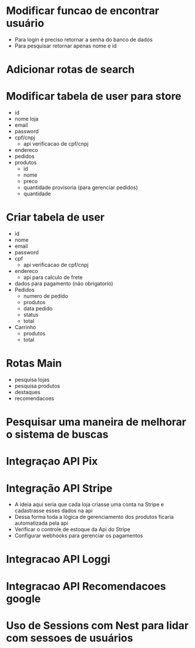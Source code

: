 # Modificar funcao de encontrar usuário
  - Para login é preciso retornar a senha do banco de dados
  - Para pesquisar retornar apenas nome e id

# Adicionar rotas de search

# Modificar tabela de user para store
  - id
  - nome loja 
  - email
  - password
  - cpf/cnpj
    - api verificacao de cpf/cnpj
  - endereco
  - pedidos
  - produtos
    - id
    - nome
    - preco
    - quantidade provisoria (para gerenciar pedidos)
    - quantidade

# Criar tabela de user
  - id
  - nome
  - email
  - password
  - cpf
    - api verificacao de cpf/cnpj
  - endereco
    - api para calculo de frete
  - dados para pagamento (não obrigatorio)
  - Pedidos
    - numero de pedido
    - produtos
    - data pedido
    - status
    - total
  - Carrinho
    - produtos
    - total

# Rotas Main
  - pesquisa lojas
  - pesquisa produtos
  - destaques
  - recomendacoes

# Pesquisar uma maneira de melhorar o sistema de buscas

# Integraçao API Pix

# Integração API Stripe
  - A ideia aqui seria que cada loja criasse uma conta na Stripe e cadastrasse esses dados na api
  - Dessa forma toda a lógica de gerenciamento dos produtos ficaria automatizada pela api
  - Verificar o controle de estoque da Api do Stripe
  - Configurar webhooks para gerenciar os pagamentos

# Integracao API Loggi

# Integracao API Recomendacoes google

# Uso de Sessions com Nest para lidar com sessoes de usuários

